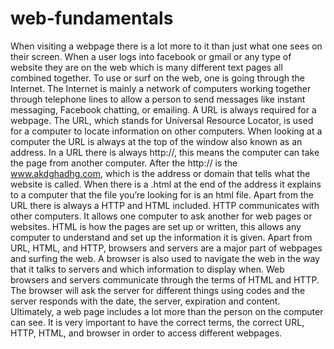 # web-fundamentals
When visiting a webpage there is a lot more to it than just what one sees on their screen. When a user logs into facebook or gmail or any type of website they are on the web which is many different text pages all combined together. To use or surf on the web, one is going through the Internet. The Internet is mainly a network of computers working together through telephone lines to allow a person to send messages like instant messaging, Facebook chatting, or emailing. 
A URL is always required for a webpage. The URL, which stands for Universal Resource Locator, is used for a computer to locate information on other computers. When looking at a computer the URL is always at the top of the window also known as an address. In a URL there is always http://, this means the computer can take the page from another computer. After the http:// is the www.akdghadhg.com, which is the address or domain that tells what the website is called. When there is a .html at the end of the address it explains to a computer that the file you’re looking for is an html file. Apart from the URL there is always a HTTP and HTML included. HTTP communicates with other computers. It allows one computer to ask another for web pages or websites. HTML is how the pages are set up or written, this allows any computer to understand and set up the information it is given. Apart from URL, HTML, and HTTP, browsers and servers are a major part of webpages and surfing the web. A browser is also used to navigate the web in the way that it talks to servers and which information to display when. Web browsers and servers communicate through the terms of HTML and HTTP. The browser will ask the server for different things using codes and the server responds with the date, the server, expiration and content. 
Ultimately, a web page includes a lot more than the person on the computer can see. It is very important to have the correct terms, the correct URL, HTTP, HTML, and browser in order to access different webpages. 
